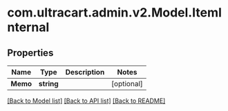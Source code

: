# com.ultracart.admin.v2.Model.ItemInternal
## Properties

Name | Type | Description | Notes
------------ | ------------- | ------------- | -------------
**Memo** | **string** |  | [optional] 

[[Back to Model list]](../README.md#documentation-for-models) [[Back to API list]](../README.md#documentation-for-api-endpoints) [[Back to README]](../README.md)

